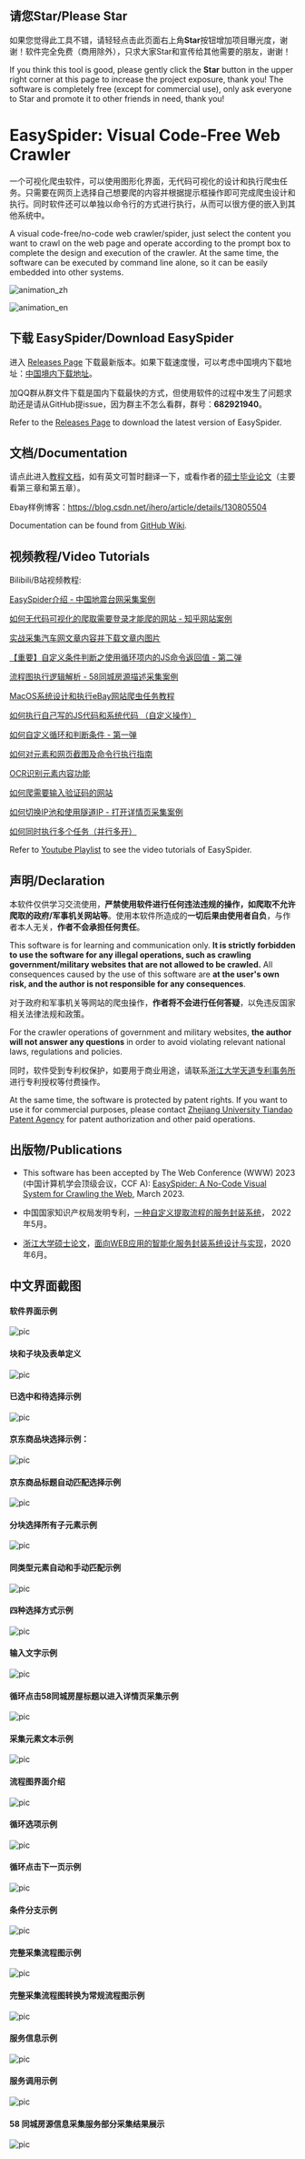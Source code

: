## 请您Star/Please Star

如果您觉得此工具不错，请轻轻点击此页面右上角**Star**按钮增加项目曝光度，谢谢！软件完全免费（商用除外），只求大家Star和宣传给其他需要的朋友，谢谢！

If you think this tool is good, please gently click the **Star** button in the upper right corner at this page to increase the project exposure, thank you! The software is completely free (except for commercial use), only ask everyone to Star and promote it to other friends in need, thank you!

# EasySpider: Visual Code-Free Web Crawler

一个可视化爬虫软件，可以使用图形化界面，无代码可视化的设计和执行爬虫任务。只需要在网页上选择自己想要爬的内容并根据提示框操作即可完成爬虫设计和执行。同时软件还可以单独以命令行的方式进行执行，从而可以很方便的嵌入到其他系统中。 

A visual code-free/no-code web crawler/spider, just select the content you want to crawl on the web page and operate according to the prompt box to complete the design and execution of the crawler. At the same time, the software can be executed by command line alone, so it can be easily embedded into other systems.

![animation_zh](media/animation_zh.gif)

![animation_en](media/animation_en.gif)

## 下载 EasySpider/Download EasySpider

进入 [Releases Page](https://github.com/NaiboWang/EasySpider/releases) 下载最新版本。如果下载速度慢，可以考虑中国境内下载地址：[中国境内下载地址](https://github.com/NaiboWang/EasySpider/releases/download/v0.3.1/Download_Link_Address_in_China_Mainland.txt)。

加QQ群从群文件下载是国内下载最快的方式，但使用软件的过程中发生了问题求助还是请从GitHub提issue，因为群主不怎么看群，群号：**682921940**。

Refer to the [Releases Page](https://github.com/NaiboWang/EasySpider/releases) to download the latest version of EasySpider.

## 文档/Documentation

请点此进入[教程文档](https://github.com/NaiboWang/EasySpider/wiki)，如有英文可暂时翻译一下，或看作者的[硕士毕业论文](Docs/%E9%9D%A2%E5%90%91WEB%E5%BA%94%E7%94%A8%E7%9A%84%E6%99%BA%E8%83%BD%E5%8C%96%E6%9C%8D%E5%8A%A1%E5%B0%81%E8%A3%85%E7%B3%BB%E7%BB%9F%E8%AE%BE%E8%AE%A1%E4%B8%8E%E5%AE%9E%E7%8E%B0.pdf)（主要看第三章和第五章）。

Ebay样例博客：https://blog.csdn.net/ihero/article/details/130805504

Documentation can be found from [GitHub Wiki](https://github.com/NaiboWang/EasySpider/wiki).


## 视频教程/Video Tutorials

Bilibili/B站视频教程:

[EasySpider介绍 - 中国地震台网采集案例](https://www.bilibili.com/video/BV1Fk4y1L7xX/)

[如何无代码可视化的爬取需要登录才能爬的网站 - 知乎网站案例](https://www.bilibili.com/video/BV1HV4y1r7v8)

[实战采集汽车网文章内容并下载文章内图片](https://www.bilibili.com/video/BV1RW4y197ih/)

[【重要】自定义条件判断之使用循环项内的JS命令返回值 - 第二弹](https://www.bilibili.com/video/BV1mu411x7Nn/)

[流程图执行逻辑解析 - 58同城房源描述采集案例](https://www.bilibili.com/video/BV1YL411z7uW)

[MacOS系统设计和执行eBay网站爬虫任务教程](https://www.bilibili.com/video/BV1WL411h71r)

[如何执行自己写的JS代码和系统代码 （自定义操作）](https://www.bilibili.com/video/BV1qs4y1z7Hc/)

[如何自定义循环和判断条件 - 第一弹](https://www.bilibili.com/video/BV1Ys4y1z777/)

[如何对元素和网页截图及命令行执行指南](https://www.bilibili.com/video/BV1dV4y1z764/)

[OCR识别元素内容功能](https://www.bilibili.com/video/BV1xz4y1b72D/)

[如何爬需要输入验证码的网站](https://www.bilibili.com/video/BV18c411K7FH)

[如何切换IP池和使用隧道IP - 打开详情页采集案例](https://www.bilibili.com/video/BV1KT411t79n)

[如何同时执行多个任务（并行多开）](https://www.bilibili.com/video/BV13c411G7LE/)


Refer to [Youtube Playlist](https://youtube.com/playlist?list=PL0kEFEkWrT7mt9MUlEBV2DTo1QsaanUTp) to see the video tutorials of EasySpider.


## 声明/Declaration

本软件仅供学习交流使用，**严禁使用软件进行任何违法违规的操作，如爬取不允许爬取的政府/军事机关网站等**。使用本软件所造成的**一切后果由使用者自负**，与作者本人无关，**作者不会承担任何责任**。

This software is for learning and communication only. **It is strictly forbidden to use the software for any illegal operations, such as crawling government/military websites that are not allowed to be crawled.** All consequences caused by the use of this software are **at the user's own risk, and the author is not responsible for any consequences**. 

对于政府和军事机关等网站的爬虫操作，**作者将不会进行任何答疑**，以免违反国家相关法律法规和政策。

For the crawler operations of government and military websites, **the author will not answer any questions** in order to avoid violating relevant national laws, regulations and policies.

同时，软件受到专利权保护，如要用于商业用途，请联系[浙江大学天道专利事务所](media/patent.png)进行专利授权等付费操作。

At the same time, the software is protected by patent rights. If you want to use it for commercial purposes, please contact [Zhejiang University Tiandao Patent Agency](media/patent.png) for patent authorization and other paid operations.


## 出版物/Publications

- This software has been accepted by The Web Conference (WWW) 2023 (中国计算机学会顶级会议，CCF A): [EasySpider: A No-Code Visual System for Crawling the Web](https://dl.acm.org/doi/abs/10.1145/3543873.3587345), March 2023.

- 中国国家知识产权局发明专利，[一种自定义提取流程的服务封装系统](media/patent.png)， 2022年5月。

- [浙江大学硕士论文](https://d.wanfangdata.com.cn/thesis/Y3691829)，[面向WEB应用的智能化服务封装系统设计与实现](Docs/%E9%9D%A2%E5%90%91WEB%E5%BA%94%E7%94%A8%E7%9A%84%E6%99%BA%E8%83%BD%E5%8C%96%E6%9C%8D%E5%8A%A1%E5%B0%81%E8%A3%85%E7%B3%BB%E7%BB%9F%E8%AE%BE%E8%AE%A1%E4%B8%8E%E5%AE%9E%E7%8E%B0.pdf)，2020年6月。
<!-- - See the [Copyright Declaration Page](https://github.com/NaiboWang/EasySpider/blob/master/media/readme_back.md) here.
 -->

## 中文界面截图

#### 软件界面示例

![pic](media/Picture.png)
#### 块和子块及表单定义

![pic](media/Picture2.png)
#### 已选中和待选择示例

![pic](media/Picture7.png)
#### 京东商品块选择示例：

![pic](media/Picture1.png)


#### 京东商品标题自动匹配选择示例

![pic](media/Picture5.png)
#### 分块选择所有子元素示例

![pic](media/Picture6.png)

#### 同类型元素自动和手动匹配示例

![pic](media/Picture8.png)
#### 四种选择方式示例

![pic](media/Picture90.png)
#### 输入文字示例

![pic](media/Picture10.png)
#### 循环点击58同城房屋标题以进入详情页采集示例

![pic](media/Picture12.png)
#### 采集元素文本示例

![pic](media/Picture14.png)
#### 流程图界面介绍

![pic](media/Picture4.png)
#### 循环选项示例

![pic](media/Picture9.png)

#### 循环点击下一页示例

![pic](media/Picture11.png)

#### 条件分支示例

![pic](media/Picture13.png)
#### 完整采集流程图示例

![pic](media/Picture16.png)
#### 完整采集流程图转换为常规流程图示例

![pic](media/Picture91.png)
#### 服务信息示例

![pic](media/Picture15.png)

#### 服务调用示例

![pic](media/Picture17.png)


#### 58 同城房源信息采集服务部分采集结果展示
![pic](media/Picture18.png)



<!-- ## Ethics Discussion
Various fields can benefit from web crawlers due to their open access nature.
Inevitably, there will be some risk of malicious use or data infringement issue, e.g., automatic order swiping and ticket grabbing, but this is contrary to our expectations. As a tool developer, we only hope that it can be used for legitimate purposes. We advocate the reasonable and legal utilization of our system, respecting and protecting the data security and privacy. -->
